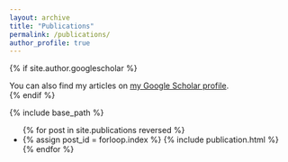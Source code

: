 ```yaml
---
layout: archive
title: "Publications"
permalink: /publications/
author_profile: true
---
```


{% if site.author.googlescholar %}
  <div class="wordwrap">You can also find my articles on <a href="{{site.author.googlescholar}}">my Google Scholar profile</a>.</div>
{% endif %}

{% include base_path %}

<ul>
{% for post in site.publications reversed %}
  <li>
    {% assign post_id = forloop.index %}
    {% include publication.html %}
  </li>
{% endfor %}
</ul>



<!--<script src="https://code.jquery.com/jquery-3.5.1.min.js"></script>-->
<script src="https://ajax.googleapis.com/ajax/libs/jquery/3.5.1/jquery.min.js"></script>
<script>
  $(document).ready(function () {
    $('.content-item').hide();

    $('.btn').click(function () {
      var uniqueID = $(this).data('unique-id');
      var target = '#' + $(this).attr('id') + '-content-' + uniqueID;
      $('.content-item').not(target).hide();
      console.log(target)
      $(target).toggle();
    });
  });
</script>

